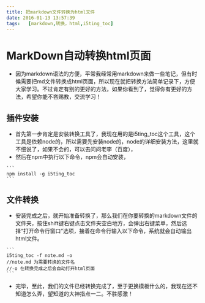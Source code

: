 ```yaml
---
title: 把markdown文件转换为html文件
date: 2016-01-13 13:57:39
tags:   [markdown,转换，html,i5ting_toc]
---
```

# MarkDown自动转换html页面

* 因为markdown语法的方便，平常我经常用markdown来做一些笔记，但有时候需要把md文件转换成html页面，所以现在就把转换方法简单记录下，方便大家学习。不过肯定有别的更好的方法，如果你看到了，觉得你有更好的方法，希望你能不吝赐教，交流学习！

##  插件安装
   * 首先第一步肯定是安装转换工具了，我现在用的是i5ting_toc这个工具，这个工具是依赖node的，所以需要先安装node的，node的详细安装方法，这里就不细说了，如果不会的，可以去问问老李（百度），
   * 然后在npm中执行以下命令，npm会自动安装，
    
    ```
    npm install -g i5ting_toc
    ```
    
##  文件转换

   *  安装完成之后，就开始准备转换了，那么我们在你要转换的markdown文件的文件夹，按住shift键右键点击文件夹空白地方，会弹出右键菜单，然后选择“打开命令行窗口”选项，接着在命令行输入以下命令，系统就会自动输出html文件。
  
    ```
    i5ting_toc -f note.md -o
    //note.md 为需要转换的文件名
    //-o 在转换完成之后会自动打开html页面
    ```
* 完毕，至此，我们的文件已经转换完成了，至于更换模板什么的，我现在还不知道怎么弄，望知道的大神指点一二。不胜感激！